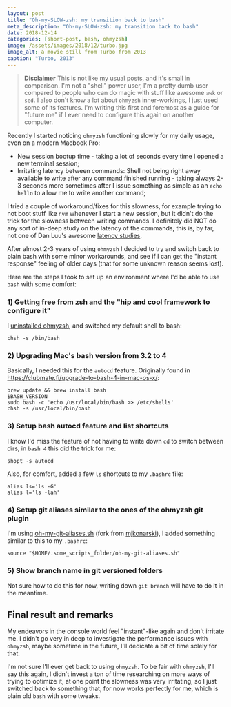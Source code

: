 ```yaml
---
layout: post
title: "Oh-my-SLOW-zsh: my transition back to bash"
meta_description: "Oh-my-SLOW-zsh: my transition back to bash"
date: 2018-12-14
categories: [short-post, bash, ohmyzsh]
image: /assets/images/2018/12/turbo.jpg
image_alt: a movie still from Turbo from 2013
caption: "Turbo, 2013"
---
```


> **Disclaimer** This is not like my usual posts, and it's small in comparison. I'm not a "shell" power user, I'm a pretty dumb user compared to people who can do magic with stuff like awesome `awk` or `sed`. I also don't know a lot about `ohmyzsh` inner-workings, I just used some of its features. I'm writing this first and foremost as a guide for "future me" if I ever need to configure this again on another computer.

Recently I started noticing `ohmyzsh` functioning slowly for my daily usage, even on a modern Macbook Pro:

- New session bootup time - taking a lot of seconds every time I opened a new terminal session;
- Irritating latency between commands: Shell not being right away available to write after any command finished running - taking always 2-3 seconds more sometimes after I issue something as simple as an `echo hello` to allow me to write another command;

I tried a couple of workaround/fixes for this slowness, for example trying to not boot stuff like `nvm` whenever I start a new session, but it didn't do the trick for the slowness between writing commands. I definitely did NOT do any sort of in-deep study on the latency of the commands, this is, by far, not one of Dan Luu's awesome [latency studies](https://danluu.com/term-latency/).

After almost 2-3 years of using `ohmyzsh` I decided to try and switch back to plain bash with some minor workarounds, and see if I can get the "instant response" feeling of older days (that for some unknown reason seems lost).

Here are the steps I took to set up an environment where I'd be able to use `bash` with some comfort:

### 1) Getting free from zsh and the "hip and cool framework to configure it"

I [uninstalled ohmyzsh](https://github.com/robbyrussell/oh-my-zsh/#uninstalling-oh-my-zsh), and switched my default shell to bash:

```
chsh -s /bin/bash
```

### 2) Upgrading Mac's bash version from 3.2 to 4

Basically, I needed this for the `autocd` feature. Originally found in <https://clubmate.fi/upgrade-to-bash-4-in-mac-os-x/>:

```
brew update && brew install bash
$BASH_VERSION
sudo bash -c 'echo /usr/local/bin/bash >> /etc/shells'
chsh -s /usr/local/bin/bash
```

### 3) Setup bash autocd feature and list shortcuts

I know I'd miss the feature of not having to write down `cd` to switch between dirs, in `bash 4` this did the trick for me:

```
shopt -s autocd
```

Also, for comfort, added a few `ls` shortcuts to my `.bashrc` file:

```
alias ls='ls -G'
alias l='ls -lah'
```

### 4) Setup git aliases similar to the ones of the ohmyzsh git plugin

I'm using [oh-my-git-aliases.sh](https://github.com/filfreire/oh-my-git-aliases) (fork from [mjkonarski](https://github.com/mjkonarski/oh-my-git-aliases)), I added something similar to this to my `.bashrc`:

```
source "$HOME/.some_scripts_folder/oh-my-git-aliases.sh"
```

### 5) Show branch name in git versioned folders

Not sure how to do this for now, writing down `git branch` will have to do it in the meantime.

## Final result and remarks

My endeavors in the console world feel "instant"-like again and don't irritate me. I didn't go very in deep to investigate the performance issues with `ohmyzsh`, maybe sometime in the future, I'll dedicate a bit of time solely for that.

I'm not sure I'll ever get back to using `ohmyzsh`. To be fair with `ohmyzsh`, I'll say this again, I didn't invest a ton of time researching on more ways of trying to optimize it, at one point the slowness was very irritating, so I just switched back to something that, for now works perfectly for me, which is plain old `bash` with some tweaks.
